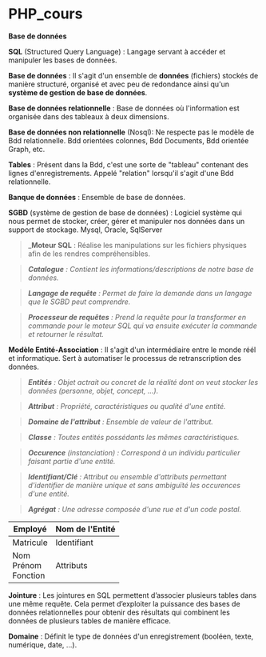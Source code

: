 # PHP_cours
**Base de données**

**SQL** (Structured Query Language) : Langage servant à accéder et manipuler les bases de données.

**Base de données** : Il s'agit d'un ensemble de **données** (fichiers) stockés de manière structuré, organisé et avec peu de redondance ainsi qu'un **système de gestion de base de données**.
                     
                  
**Base de données relationnelle** : Base de données où l'information est organisée dans des tableaux à deux dimensions.

**Base de données non relationnelle** (Nosql): Ne respecte pas le modèle de Bdd relationnelle. Bdd orientées colonnes, Bdd Documents, Bdd orientée Graph, etc.
                      
**Tables** : Présent dans la Bdd, c'est une sorte de "tableau" contenant des lignes d'enregistrements. Appelé "relation" lorsqu'il s'agit d'une Bdd relationnelle.
                      
**Banque de données** : Ensemble de base de données.

**SGBD** (système de gestion de base de données) : Logiciel système qui nous permet de stocker, créer, gérer et manipuler nos données dans un support de stockage.
Mysql, Oracle, SqlServer

>_**Moteur SQL** : Réalise les manipulations sur les fichiers physiques afin de les rendres compréhensibles.

>_**Catalogue** : Contient les informations/descriptions de notre base de données._

>_**Langage de requête** : Permet de faire la demande dans un langage que le SGBD peut comprendre._

>_**Processeur de requêtes** : Prend la requête pour la transformer en commande pour le moteur SQL qui va ensuite exécuter la commande et retourner le résultat._ 

**Modèle Entité-Association** : Il s'agit d'un intermédiaire entre le monde réél et informatique. Sert à automatiser le processus de retranscription des données.
  
>_**Entités** : Objet actrait ou concret de la réalité dont on veut stocker les données (personne, objet, concept, ...)._

>_**Attribut** : Propriété, caractéristiques ou qualité d'une entité._

>_**Domaine de l'attribut** : Ensemble de valeur de l'attribut._

>_**Classe** : Toutes entités possédants les mêmes caractéristiques._

>_**Occurence** (instanciation) : Correspond à un individu particulier faisant partie d'une entité._

>_**Identifiant/Clé** : Attribut ou ensemble d'attributs permettant d'identifier de manière unique et sans ambiguïté les occurences d'une entité._

>_**Agrégat** : Une adresse composée d'une rue et d'un code postal._

|Employé |Nom de l'Entité|
|--------|---------------|
|Matricule|Identifiant|
|Nom <br> Prénom<br>Fonction|Attributs

**Jointure** : Les jointures en SQL permettent d’associer plusieurs tables dans une même requête. Cela permet d’exploiter la puissance des bases de données relationnelles pour obtenir des résultats qui combinent les données de plusieurs tables de manière efficace.

**Domaine** : Définit le type de données d'un enregistrement (booléen, texte, numérique, date, ...).
